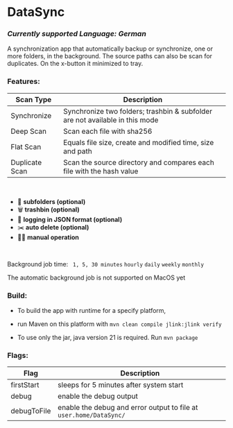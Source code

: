 # DataSync

### _Currently supported Language: German_

A synchronization app that automatically backup or synchronize, one or more folders, in the background. The source paths can also be scan for duplicates.
On the x-button it minimized to tray.

### Features:

| **Scan Type** | **Description**
|---|---|
| Synchronize | Synchronize two folders; trashbin & subfolder are not available in this mode
| Deep Scan | Scan each file with sha256
| Flat Scan | Equals file size, create and modified time, size and path
| Duplicate Scan | Scan the source directory and compares each file with the hash value

</br>

- 📂   __subfolders (optional)__
- 🗑️   __trashbin (optional)__
- 📎   __logging in JSON format (optional)__
- ✂️   __auto delete (optional)__
- 🚴‍♂️   __manual operation__
 
 </br>
 
Background job time:
` 1, 5, 30 minutes`
`hourly` 
`daily`
`weekly`
`monthly`

The automatic background job is not supported on MacOS yet

### Build:

* To build the app with runtime for a specify platform, 
* run Maven on this platform with `mvn clean compile jlink:jlink verify`
 
* To use only the jar, java version 21 is required. Run `mvn package`

### Flags:

| **Flag** | **Description**
|---|---|
| firstStart | sleeps for 5 minutes after system start
| debug | enable the debug output
| debugToFile |  enable the debug and error output to file at `user.home/DataSync/`
